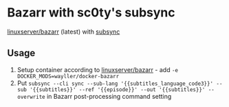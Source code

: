 # Bazarr with sc0ty's subsync

[linuxserver/bazarr](https://hub.docker.com/r/linuxserver/bazarr) (latest) with [subsync](https://github.com/sc0ty/subsync)

## Usage

1. Setup container according to [linuxserver/bazarr](https://hub.docker.com/r/linuxserver/bazarr) - 
   add `-e DOCKER_MODS=wayller/docker-bazarr`
2. Put `subsync --cli sync --sub-lang '{{subtitles_language_code3}}' --sub '{{subtitles}}' --ref '{{episode}}' --out '{{subtitles}}' --overwrite` in Bazarr post-processing command setting
